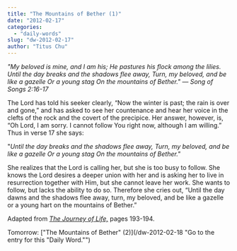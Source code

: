 ```yaml
---
title: "The Mountains of Bether (1)"
date: "2012-02-17"
categories: 
  - "daily-words"
slug: "dw-2012-02-17"
author: "Titus Chu"
---
```


_"My beloved is mine, and I am his; He pastures his flock among the lilies. Until the day breaks and the shadows flee away, Turn, my beloved, and be like a gazelle Or a young stag On the mountains of Bether." — Song of Songs 2:16-17_

The Lord has told his seeker clearly, “Now the winter is past; the rain is over and gone,” and has asked to see her countenance and hear her voice in the clefts of the rock and the covert of the precipice. Her answer, however, is, “Oh Lord, I am sorry. I cannot follow You right now, although I am willing.” Thus in verse 17 she says:

"_Until the day breaks and the shadows flee away, Turn, my beloved, and be like a gazelle Or a young stag On the mountains of Bether."_

She realizes that the Lord is calling her, but she is too busy to follow. She knows the Lord desires a deeper union with her and is asking her to live in resurrection together with Him, but she cannot leave her work. She wants to follow, but lacks the ability to do so. Therefore she cries out, “Until the day dawns and the shadows flee away, turn, my beloved, and be like a gazelle or a young hart on the mountains of Bether.”

Adapted from _[The Journey of Life,](/book-journey "Go to the listing for this book.")_ pages 193-194.

Tomorrow: ["The Mountains of Bether" (2)](/dw-2012-02-18 "Go to the entry for this "Daily Word."")
